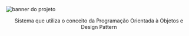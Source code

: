 <img src="https://github.com/littlebru/Sistema-de-Estacionamento/blob/master/images/banner.png" alt="banner do projeto" title="Desenvolvido em Java">

<p align="center">Sistema que utiliza o conceito da Programação Orientada à Objetos e Design Pattern</p>
